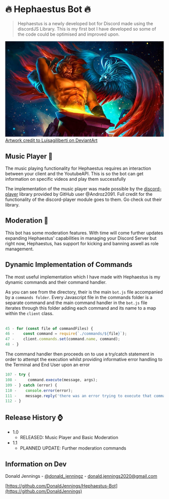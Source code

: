 # 🔥 Hephaestus Bot 🔥

> Hephaestus is a newly developed bot for Discord made using the discordJS Library. This is my first bot I have developed so some of the code could be optimised and improved upon.

![](images/logo.jpg) 
[Artwork credit to Luisagiliberti on DeviantArt](https://www.deviantart.com/luisagiliberti)
 
## Music Player 🎼
The music playing functionality for Hephaestus requires an interaction between your client and the YoutubeAPI. This is so the bot can get information on specific videos and play them successfully

The implementation of the music player was made possible by the [discord-player](https://github.com/Androz2091/discord-player) library provided by GitHub user @Androz2091. Full credit for the functionality of the discord-player module goes to them. Go check out their library.

## Moderation 🔨
This bot has some moderation features. With time will come further updates expanding Hephaestus' capabilities in managing your Discord Server but right now, Hephaestus, has support for kicking and banning aswell as role management.

## Dynamic Implementation of Commands
The most useful implementation which I have made with Hephaestus is my dynamic commands and their command handler.

As you can see from the directory, their is the main `bot.js` file accompanied by a `commands folder`. Every Javascript file in the commands folder is a separate command and the main command handler in the `bot.js` file iterates through this folder adding each command and its name to a map within the `client` class.

```javascript

45 - for (const file of commandFiles) {
46 -    const command = require(`./commands/${file}`);
47 -    client.commands.set(command.name, command);
48 - }
```

The command handler then proceeds on to use a try/catch statement in order to attempt the execution whilst providing informative error handling to the Terminal and End User upon an error

```javascript
107 - try {
108 -     command.execute(message, args);
109 - } catch (error) {
110 -    console.error(error);
111 -    message.reply('there was an error trying to execute that command!');
112 - }
```
## Release History ⌚

* 1.0
   * RELEASED: Music Player and Basic Moderation
* 1.1
   * PLANNED UPDATE: Further moderation commands

## Information on Dev
Donald Jennings - [@donald_jenningz](https://twitter.com/donald_jenningz) - donald.jennings2020@gmail.com

[https://github.com/DonaldJennings/Hephaestus-Bot](https://github.com/DonaldJennings)
